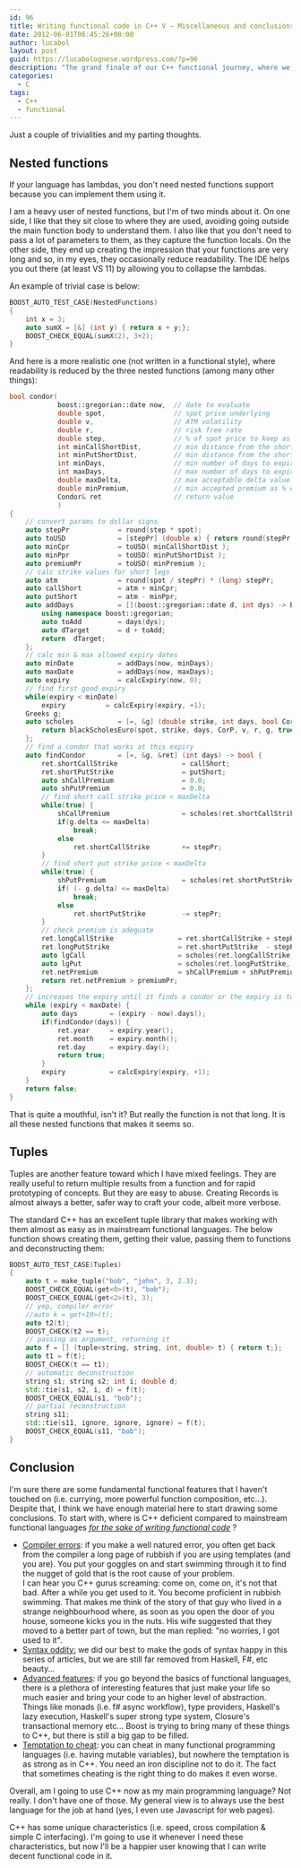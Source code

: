 ```yaml
---
id: 96
title: Writing functional code in C++ V – Miscellaneous and conclusions
date: 2012-06-01T06:45:26+00:00
author: lucabol
layout: post
guid: https://lucabolognese.wordpress.com/?p=96
description: "The grand finale of our C++ functional journey, where we wrestle with nested functions, tangle with tuples, and finally answer: can C++ truly be functional? Spoiler: yes, but prepare for some template error swimming lessons"
categories:
  - C
tags:
  - C++
  - functional
---
```

Just a couple of trivialities and my parting thoughts.

## Nested functions

If your language has lambdas, you don't need nested functions support because you can implement them using it.

I am a heavy user of nested functions, but I'm of two minds about it. On one side, I like that they sit close to where they are used, avoiding going outside the main function body to understand them. I also like that you don't need to pass a lot of parameters to them, as they capture the function locals. On the other side, they end up creating the impression that your functions are very long and so, in my eyes, they occasionally reduce readability. The IDE helps you out there (at least VS 11) by allowing you to collapse the lambdas.

An example of trivial case is below:

```cpp
BOOST_AUTO_TEST_CASE(NestedFunctions)
{
    int x = 3;
    auto sumX = [&] (int y) { return x + y;};
    BOOST_CHECK_EQUAL(sumX(2), 3+2);
}
```

And here is a more realistic one (not written in a functional style), where readability is reduced by the three nested functions (among many other things):

```cpp
bool condor(
            boost::gregorian::date now,  // date to evaluate
            double spot,                 // spot price underlying
            double v,                    // ATM volatility
            double r,                    // risk free rate
            double step,                 // % of spot price to keep as distance between wings
            int minCallShortDist,        // min distance from the short call strike in steps
            int minPutShortDist,         // min distance from the short put strike in steps
            int minDays,                 // min number of days to expiry
            int maxDays,                 // max number of days to expiry
            double maxDelta,             // max acceptable delta value for shorts in steps
            double minPremium,           // min accepted premium as % of step
            Condor& ret                  // return value
            )
{
    // convert params to dollar signs
    auto stepPr            = round(step * spot);
    auto toUSD             = [stepPr] (double x) { return round(stepPr * x);};
    auto minCpr            = toUSD( minCallShortDist );
    auto minPpr            = toUSD( minPutShortDist );
    auto premiumPr         = toUSD( minPremium );
    // calc strike values for short legs
    auto atm               = round(spot / stepPr) * (long) stepPr;
    auto callShort         = atm + minCpr;
    auto putShort          = atm - minPpr;
    auto addDays           = [](boost::gregorian::date d, int dys) -> boost::gregorian::date {
        using namespace boost::gregorian;
        auto toAdd         = days(dys);
        auto dTarget       = d + toAdd;
        return  dTarget;
    };
    // calc min & max allowed expiry dates
    auto minDate           = addDays(now, minDays);
    auto maxDate           = addDays(now, maxDays);
    auto expiry            = calcExpiry(now, 0);
    // find first good expiry
    while(expiry < minDate)
        expiry          = calcExpiry(expiry, +1);
    Greeks g;
    auto scholes           = [=, &g] (double strike, int days, bool CorP) {
        return blackScholesEuro(spot, strike, days, CorP, v, r, g, true);
    };
    // find a condor that works at this expiry
    auto findCondor        = [=, &g, &ret] (int days) -> bool {
        ret.shortCallStrike                = callShort;
        ret.shortPutStrike                 = putShort;
        auto shCallPremium                 = 0.0;
        auto shPutPremium                  = 0.0;
        // find short call strike price < maxDelta
        while(true) {
            shCallPremium                  = scholes(ret.shortCallStrike, days, true);
            if(g.delta <= maxDelta)
                break;
            else
                ret.shortCallStrike        += stepPr;
        }
        // find short put strike price < maxDelta
        while(true) {
            shPutPremium                   = scholes(ret.shortPutStrike, days, false);
            if( (- g.delta) <= maxDelta)
                break;
            else
                ret.shortPutStrike         -= stepPr;
        }
        // check premium is adeguate
        ret.longCallStrike                = ret.shortCallStrike + stepPr;
        ret.longPutStrike                 = ret.shortPutStrike  - stepPr;
        auto lgCall                       = scholes(ret.longCallStrike, days, true);
        auto lgPut                        = scholes(ret.longPutStrike,  days, false);
        ret.netPremium                    = shCallPremium + shPutPremium - lgCall - lgPut;
        return ret.netPremium > premiumPr;
    };
    // increases the expiry until it finds a condor or the expiry is too far out
    while (expiry < maxDate) {
        auto days        = (expiry - now).days();
        if(findCondor(days)) {
            ret.year     = expiry.year();
            ret.month    = expiry.month();
            ret.day      = expiry.day();
            return true;
        }
        expiry           = calcExpiry(expiry, +1);
    }
    return false;
}
```

That is quite a mouthful, isn't it? But really the function is not that long. It is all these nested functions that makes it seems so.

## Tuples

Tuples are another feature toward which I have mixed feelings. They are really useful to return multiple results from a function and for rapid prototyping of concepts. But they are easy to abuse. Creating Records is almost always a better, safer way to craft your code, albeit more verbose.

The standard C++ has an excellent tuple library that makes working with them almost as easy as in mainstream functional languages. The below function shows creating them, getting their value, passing them to functions and deconstructing them:

```cpp
BOOST_AUTO_TEST_CASE(Tuples)
{
    auto t = make_tuple("bob", "john", 3, 2.3);
    BOOST_CHECK_EQUAL(get<0>(t), "bob");
    BOOST_CHECK_EQUAL(get<2>(t), 3);
    // yep, compiler error
    //auto k = get<10>(t);
    auto t2(t);
    BOOST_CHECK(t2 == t);
    // passing as argument, returning it
    auto f = [] (tuple<string, string, int, double> t) { return t;};
    auto t1 = f(t);
    BOOST_CHECK(t == t1);
    // automatic deconstruction
    string s1; string s2; int i; double d;
    std::tie(s1, s2, i, d) = f(t);
    BOOST_CHECK_EQUAL(s1, "bob");
    // partial reconstruction
    string s11;
    std::tie(s11, ignore, ignore, ignore) = f(t);
    BOOST_CHECK_EQUAL(s11, "bob");
}
```

## Conclusion

I'm sure there are some fundamental functional features that I haven't touched on (i.e. currying, more powerful function composition, etc…).  Despite that, I think we have enough material here to start drawing some conclusions. To start with, where is C++ deficient compared to mainstream functional languages _<u>for the sake of writing functional code</u>_ ?

  * <u>Compiler errors</u>: if you make a well natured error, you often get back from the compiler a long page of rubbish if you are using templates (and you are). You put your goggles on and start swimming through it to find the nugget of gold that is the root cause of your problem.   
    I can hear you C++ gurus screaming: come on, come on, it's not that bad. After a while you get used to it. You become proficient in rubbish swimming. That makes me think of the story of that guy who lived in a strange neighbourhood where, as soon as you open the door of you house, someone kicks you in the nuts. His wife suggested that they moved to a better part of town, but the man replied: "no worries, I got used to it". 
  * <u>Syntax oddity:</u> we did our best to make the gods of syntax happy in this series of articles, but we are still far removed from Haskell, F#, etc beauty… 
  * <u>Advanced features</u>: if you go beyond the basics of functional languages, there is a plethora of interesting features that just make your life so much easier and bring your code to an higher level of abstraction. Things like monads (i.e. f# async workflow), type providers, Haskell's lazy execution, Haskell's super strong type system, Closure's transactional memory etc… Boost is trying to bring many of these things to C++, but there is still a big gap to be filled. 
  * <u>Temptation to cheat</u>: you can cheat in many functional programming languages (i.e. having mutable variables), but nowhere the temptation is as strong as in C++. You need an iron discipline not to do it. The fact that sometimes cheating is the right thing to do makes it even worse. 

Overall, am I going to use C++ now as my main programming language? Not really. I don't have one of those. My general view is to always use the best language for the job at hand (yes, I even use Javascript for web pages).

C++ has some unique characteristics (i.e. speed, cross compilation & simple C interfacing). I'm going to use it whenever I need these characteristics, but now I'll be a happier user knowing that I can write decent functional code in it.
